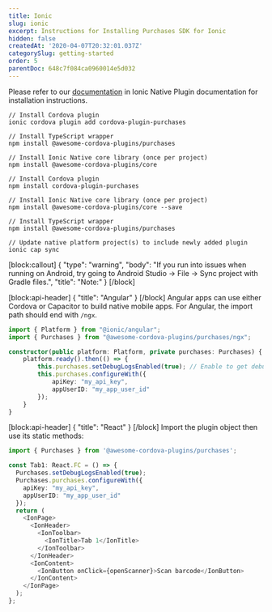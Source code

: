 ```yaml
---
title: Ionic
slug: ionic
excerpt: Instructions for Installing Purchases SDK for Ionic
hidden: false
createdAt: '2020-04-07T20:32:01.037Z'
categorySlug: getting-started
order: 5
parentDoc: 648c7f084ca0960014e5d032
---
```

Please refer to our [documentation](https://ionicframework.com/docs/native/purchases) in Ionic Native Plugin documentation for installation instructions.
```text Cordova
// Install Cordova plugin
ionic cordova plugin add cordova-plugin-purchases

// Install TypeScript wrapper
npm install @awesome-cordova-plugins/purchases

// Install Ionic Native core library (once per project)
npm install @awesome-cordova-plugins/core
```
```text Capacitor
// Install Cordova plugin
npm install cordova-plugin-purchases

// Install Ionic Native core library (once per project)
npm install @awesome-cordova-plugins/core --save

// Install TypeScript wrapper
npm install @awesome-cordova-plugins/purchases

// Update native platform project(s) to include newly added plugin
ionic cap sync
```


[block:callout]
{
  "type": "warning",
  "body": "If you run into issues when running on Android, try going to Android Studio -> File -> Sync project with Gradle files.",
  "title": "Note:"
}
[/block]

[block:api-header]
{
  "title": "Angular"
}
[/block]
Angular apps can use either Cordova or Capacitor to build native mobile apps. For Angular, the import path should end with `/ngx`.
```typescript 
import { Platform } from "@ionic/angular";
import { Purchases } from "@awesome-cordova-plugins/purchases/ngx";

constructor(public platform: Platform, private purchases: Purchases) {
    platform.ready().then(() => {
        this.purchases.setDebugLogsEnabled(true); // Enable to get debug logs
        this.purchases.configureWith({
            apiKey: "my_api_key",
            appUserID: "my_app_user_id"
        });
    }
}
```


[block:api-header]
{
  "title": "React"
}
[/block]
Import the plugin object then use its static methods:
```typescript 
import { Purchases } from '@awesome-cordova-plugins/purchases';

const Tab1: React.FC = () => {
  Purchases.setDebugLogsEnabled(true);
  Purchases.purchases.configureWith({
    apiKey: "my_api_key",
    appUserID: "my_app_user_id"
  });
  return (
    <IonPage>
      <IonHeader>
        <IonToolbar>
          <IonTitle>Tab 1</IonTitle>
        </IonToolbar>
      </IonHeader>
      <IonContent>
        <IonButton onClick={openScanner}>Scan barcode</IonButton>
      </IonContent>
    </IonPage>
  );
};
```
